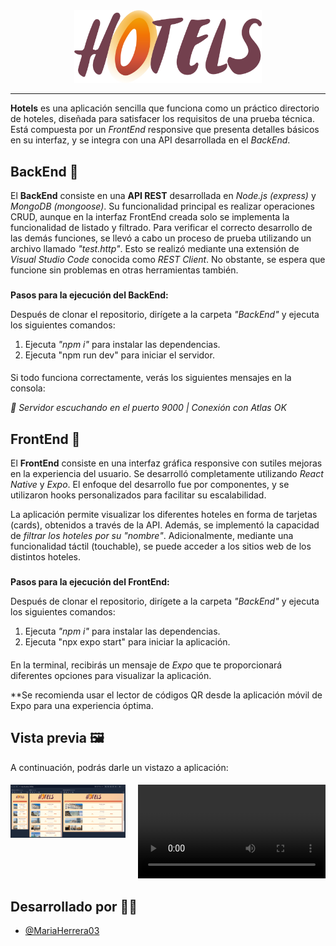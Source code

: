 <div id="header" align="center">
<img
       width="300" alt="APP Logo" src="https://github.com/MariaHerrera03/ImageBank/blob/main/Otros/Hotels.png?raw=true" />
       <hr/>
</div>

**Hotels** es una aplicación sencilla que funciona como un práctico directorio de hoteles, diseñada para satisfacer los requisitos de una prueba técnica. Está compuesta por un *FrontEnd* responsive que presenta detalles básicos en su interfaz, y se integra con una API desarrollada en el *BackEnd*.

## BackEnd 📲

El **BackEnd** consiste en una **API REST** desarrollada en *Node.js (express)* y *MongoDB (mongoose)*. Su funcionalidad principal es realizar operaciones CRUD, aunque en la interfaz FrontEnd creada solo se implementa la funcionalidad de listado y filtrado.
Para verificar el correcto desarrollo de las demás funciones, se llevó a cabo un proceso de prueba utilizando un archivo llamado *"test.http"*. Esto se realizó mediante una extensión de *Visual Studio Code* conocida como *REST Client*. No obstante, se espera que funcione sin problemas en otras herramientas también.

###
**Pasos para la ejecución del BackEnd:**

Después de clonar el repositorio, dirígete a la carpeta *"BackEnd"* y ejecuta los siguientes comandos:

1. Ejecuta *"npm i"* para instalar las dependencias.
2. Ejecuta "npm run dev" para iniciar el servidor.
####

Si todo funciona correctamente, verás los siguientes mensajes en la consola:

*🚀 Servidor escuchando en el puerto 9000 | Conexión con Atlas OK*

## FrontEnd 📱

El **FrontEnd** consiste en una interfaz gráfica responsive con sutiles mejoras en la experiencia del usuario. Se desarrolló completamente utilizando *React Native* y *Expo*. El enfoque del desarrollo fue por componentes, y se utilizaron hooks personalizados para facilitar su escalabilidad.

La aplicación permite visualizar los diferentes hoteles en forma de tarjetas (cards), obtenidos a través de la API. Además, se implementó la capacidad de *filtrar los hoteles por su "nombre"*. Adicionalmente, mediante una funcionalidad táctil (touchable), se puede acceder a los sitios web de los distintos hoteles.

###
**Pasos para la ejecución del FrontEnd:**

Después de clonar el repositorio, dirígete a la carpeta *"BackEnd"* y ejecuta los siguientes comandos:

1. Ejecuta *"npm i"* para instalar las dependencias.
2. Ejecuta "npx expo start" para iniciar la aplicación.
####

En la terminal, recibirás un mensaje de *Expo* que te proporcionará diferentes opciones para visualizar la aplicación.

**Se recomienda usar el lector de códigos QR desde la aplicación móvil de Expo para una experiencia óptima.
## Vista previa 🖼️
A continuación, podrás darle un vistazo a aplicación:

####
<div style="display: flex; justify-content: space-between;">
  <div style="flex: 1; padding-right: 10px;">
    <img width="300" alt="App Screenshot" src="https://github.com/MariaHerrera03/ImageBank/blob/main/Otros/Hotels(Responsive).png?raw=true">
  </div>
  <div style="flex: 1; padding-left: 10px;">
         <video width="300" controls>
           <source src="https://github.com/MariaHerrera03/ImageBank/blob/main/Otros/Hotels.webm" type="video/webm">
         </video>
  </div>
</div>

## Desarrollado por 👩‍💻

- [@MariaHerrera03](https://github.com/MariaHerrera03)

